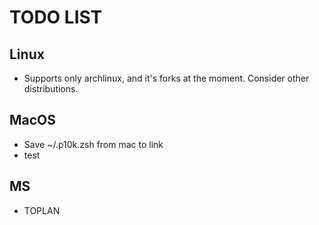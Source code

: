 # TODO LIST

## Linux
- Supports only archlinux, and it's forks at the moment. Consider other distributions.

## MacOS
- Save ~/.p10k.zsh from mac to link
- test

## MS
- TOPLAN
